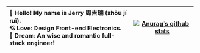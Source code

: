 | :wave: Hello! My name is Jerry 周吉瑞 (zhōu jí ruì).<br />💘 Love: Design Front-end Electronics.<br />🚀 Dream: An wise and romantic full-stack engineer! | [![Anurag's github stats](https://github-readme-stats.vercel.app/api?username=JERRY-Z-J-R&theme=vue&hide=contribs&show_icons=true&include_all_commits=true)](https://github.com/anuraghazra/github-readme-stats) |
| :----------------------------------------------------------- | ------------------------------------------------------------ |
